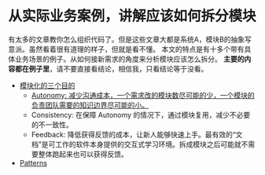 # 从实际业务案例，讲解应该如何拆分模块

有太多的文章教你怎么组织代码了。但是这些文章大都是系统A，模块B的抽象写意派。虽然看着很有道理的样子，但就是看不懂。
本文的特点是有十多个带有具体业务场景的例子。从如何接新需求的角度来分析模块应该怎么拆分。
**主要的内容都在例子里**，请不要直接看结论，相信我，只看结论等于没看。

* [模块化的三个目的](./modularization.md)
  * [Autonomy: 减少沟通成本，一个需求改的模块数尽可能的少，一个模块的负责团队需要的知识边界尽可能的小。](./autonomy/README.md)
  * Consistency: 在保障 Autonomy 的情况下，通过模块复用，减少不必要的不一致性。
  * Feedback: 降低获得反馈的成本，让新人能够快速上手。最有效的“文档”是可工作的软件本身提供的交互式学习环境。拆成模块之后可能就不需要整体跑起来也可以获得反馈。
* [Patterns](./patterns/README.md)

